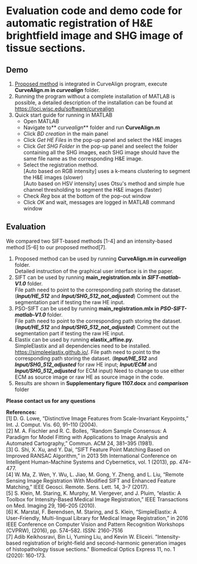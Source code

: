 # Evaluation code and demo code for automatic registration of H&E brightfield image and SHG image of tissue sections.

## Demo
1. [Proposed method](https://www.osapublishing.org/boe/abstract.cfm?uri=boe-11-1-160) is integrated in CurveAlign program, execute **CurveAlign.m in _curvealign_** folder.
2. Running the program without a complete installation of MATLAB is possible, a detailed description of the installation can be found at
   https://loci.wisc.edu/software/curvealign
3. Quick start guide for running in MATLAB
   * Open MATLAB
   * Navigate to** _curvealign_** folder and run **CurveAlign.m**   
   * Click _BD creation_ in the main panel     
   * Click _Get HE Files_ in the pop-up panel and select the H&E images    
   * Click _Get SHG Folder_ in the pop-up panel and seelect the folder containing all the SHG images, each SHG image should have the same file name as the corresponding H&E image.  
   * Select the registration method.  
      [Auto based on RGB intensity] uses a k-means clustering to segment the H&E images (slower)        
      [Auto based on HSV intensity] uses Otsu's method and simple hue channel thresholding to segment the H&E images (faster)        
   * Check _Reg_ box at the bottom of the pop-out window   
   * Click _OK_ and wait, messages are logged in MATLAB command window
   

## Evaluation
We compared two SIFT-based methods [1-4] and an intensity-based method [5-6] to our proposed method[7]. 
1. Proposed method can be used by running **CurveAlign.m in _curvealign_** folder.  
   Detailed instruction of the graphical user interface is in the paper.
2. SIFT can be used by running **main_registration.mlx in _SIFT-matlab-V1.0_** folder.  
   File path need to point to the corresponding path storing the dataset. (**_Input/HE_512_** and **_Input/SHG_512_not_adjusted_**)
   Comment out the segmentation part if testing the raw HE input.
3. PSO-SIFT can be used by running **main_registration.mlx in _PSO-SIFT-matlab-V1.0_** folder.  
   File path need to point to the corresponding path storing the dataset. (**_Input/HE_512_** and **_Input/SHG_512_not_adjusted_**)
   Comment out the segmentation part if testing the raw HE input.
4. Elastix can be used by running **elastix_affine.py.**  
   SimpleElastix and all dependencies need to be installed. https://simpleelastix.github.io/. 
   File path need to point to the corresponding path storing the dataset. (**_Input/HE_512_** and **_Input/SHG_512_adjusted_** for raw HE input;    **_Input/ECM_** and **_Input/SHG_512_adjusted_** for ECM input)
   Need to change to use either ECM as source image or raw HE as source image in the code.
5. Results are shown in **Supplementary figure 1107.docx** and **_comparison_** folder  

**Please contact us for any questions**

**References:**  
[1] D. G. Lowe, “Distinctive Image Features from Scale-Invariant Keypoints,” Int. J. Comput. Vis. 60, 91–110 (2004).  
[2] M. A. Fischler and R. C. Bolles, “Random Sample Consensus: A Paradigm for Model Fitting with Applications to Image Analysis and Automated Cartography,” Commun. ACM 24, 381–395 (1981).  
[3] G. Shi, X. Xu, and Y. Dai, “SIFT Feature Point Matching Based on Improved RANSAC Algorithm,” in 2013 5th International Conference on Intelligent Human-Machine Systems and Cybernetics, vol. 1 (2013), pp. 474–477.  
[4] W. Ma, Z. Wen, Y. Wu, L. Jiao, M. Gong, Y. Zheng, and L. Liu, “Remote Sensing Image Registration With Modified
SIFT and Enhanced Feature Matching,” IEEE Geosci. Remote. Sens. Lett. 14, 3–7 (2017).  
[5] S. Klein, M. Staring, K. Murphy, M. Viergever, and J. Pluim, “elastix: A Toolbox for Intensity-Based Medical Image Registration,” IEEE Transactions on Med. Imaging 29, 196–205 (2010).  
[6] K. Marstal, F. Berendsen, M. Staring, and S. Klein, “SimpleElastix: A User-Friendly, Multi-lingual Library for
Medical Image Registration,” in 2016 IEEE Conference on Computer Vision and Pattern Recognition Workshops
(CVPRW), (2016), pp. 574–582. ISSN: 2160-7516  
[7] Adib Keikhosravi, Bin Li, Yuming Liu, and Kevin W. Eliceiri. "Intensity-based registration of bright-field and second-harmonic generation images of histopathology tissue sections." Biomedical Optics Express 11, no. 1 (2020): 160-173.




